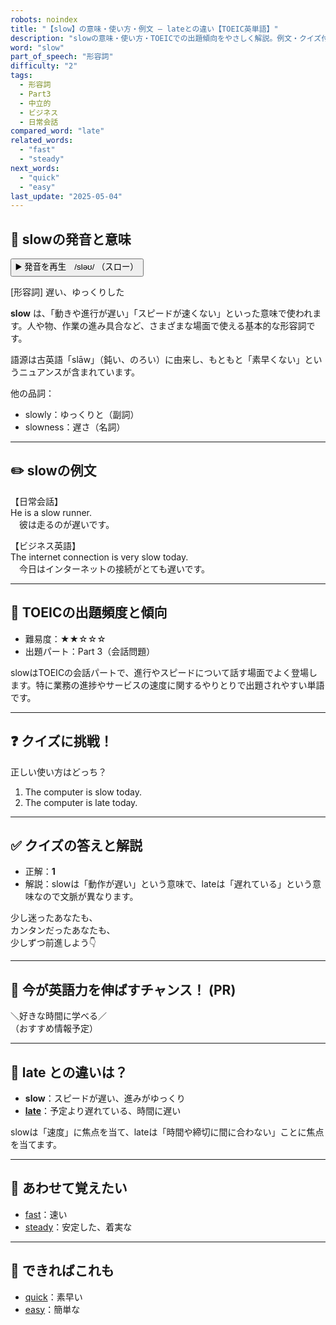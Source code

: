 ```yaml
---
robots: noindex
title: "【slow】の意味・使い方・例文 ― lateとの違い【TOEIC英単語】"
description: "slowの意味・使い方・TOEICでの出題傾向をやさしく解説。例文・クイズ付きでlateとの違いもわかりやすく学べます。"
word: "slow"
part_of_speech: "形容詞"
difficulty: "2"
tags:
  - 形容詞
  - Part3
  - 中立的
  - ビジネス
  - 日常会話
compared_word: "late"
related_words:
  - "fast"
  - "steady"
next_words:
  - "quick"
  - "easy"
last_update: "2025-05-04"
---
```


## 🔰 slowの発音と意味

<button class="play-audio" onclick="playTTS('slow')">
  <span class="play-audio-main">
    ▶️ 発音を再生　/sləʊ/
  </span>
  <span class="play-audio-sub">
    （スロー）
  </span>
</button>

[形容詞] 遅い、ゆっくりした

**slow** は、「動きや進行が遅い」「スピードが速くない」といった意味で使われます。人や物、作業の進み具合など、さまざまな場面で使える基本的な形容詞です。

語源は古英語「slāw」（鈍い、のろい）に由来し、もともと「素早くない」というニュアンスが含まれています。

他の品詞：  
- slowly：ゆっくりと（副詞）
- slowness：遅さ（名詞）

---

## ✏️ slowの例文

【日常会話】  
He is a slow runner.  
　彼は走るのが遅いです。

【ビジネス英語】  
The internet connection is very slow today.  
　今日はインターネットの接続がとても遅いです。

---

## 🎯 TOEICの出題頻度と傾向

- 難易度：★★☆☆☆
- 出題パート：Part 3（会話問題）

slowはTOEICの会話パートで、進行やスピードについて話す場面でよく登場します。特に業務の進捗やサービスの速度に関するやりとりで出題されやすい単語です。

---

## ❓ クイズに挑戦！

正しい使い方はどっち？

1. The computer is slow today.  
2. The computer is late today.

---

## ✅ クイズの答えと解説

- 正解：**1**
- 解説：slowは「動作が遅い」という意味で、lateは「遅れている」という意味なので文脈が異なります。

少し迷ったあなたも、  
カンタンだったあなたも、  
少しずつ前進しよう👇️

---

## 🚀 今が英語力を伸ばすチャンス！ (PR)

<div class="info-center">
＼好きな時間に学べる／<br>  
（おすすめ情報予定）
</div>

---

## 🤔  late との違いは？

- **slow**：スピードが遅い、進みがゆっくり
- **[late](/word/late)**：予定より遅れている、時間に遅い

slowは「速度」に焦点を当て、lateは「時間や締切に間に合わない」ことに焦点を当てます。

---

## 🧩 あわせて覚えたい

- [fast](/word/fast)：速い
- [steady](/word/steady)：安定した、着実な

---

## 📖 できればこれも

- [quick](/word/quick)：素早い
- [easy](/word/easy)：簡単な

<!-- cvid: aid05_bid36 -->
